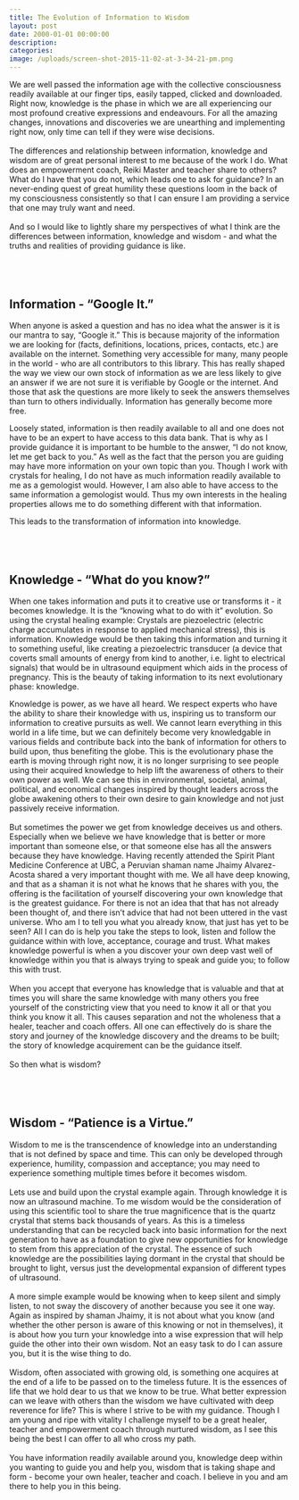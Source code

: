 ```yaml
---
title: The Evolution of Information to Wisdom
layout: post
date: 2000-01-01 00:00:00
description:
categories:
image: /uploads/screen-shot-2015-11-02-at-3-34-21-pm.png
---
```



We are well passed the information age with the collective consciousness readily available at our finger tips, easily tapped, clicked and downloaded. Right now, knowledge is the phase in which we are all experiencing our most profound creative expressions and endeavours. For all the amazing changes, innovations and discoveries we are unearthing and implementing right now, only time can tell if they were wise decisions.
<br>
<br>The differences and relationship between information, knowledge and wisdom are of great personal interest to me because of the work I do. What does an empowerment coach, Reiki Master and teacher share to others? What do I have that you do not, which leads one to ask for guidance? In an never-ending quest of great humility these questions loom in the back of my consciousness consistently so that I can ensure I am providing a service that one may truly want and need.
<br>
<br>And so I would like to lightly share my perspectives of what I think are the differences between information, knowledge and wisdom - and what the truths and realities of providing guidance is like.

## &nbsp;

## Information - “Google It.”

When anyone is asked a question and has no idea what the answer is it is our mantra to say, “Google it.” This is because majority of the information we are looking for (facts, definitions, locations, prices, contacts, etc.) are available on the internet. Something very accessible for many, many people in the world - who are all contributors to this library. This has really shaped the way we view our own stock of information as we are less likely to give an answer if we are not sure it is verifiable by Google or the internet. And those that ask the questions are more likely to seek the answers themselves than turn to others individually. Information has generally become more free.

Loosely stated, information is then readily available to all and one does not have to be an expert to have access to this data bank. That is why as I provide guidance it is important to be humble to the answer, “I do not know, let me get back to you.” As well as the fact that the person you are guiding may have more information on your own topic than you. Though I work with crystals for healing, I do not have as much information readily available to me as a gemologist would. However, I am also able to have access to the same information a gemologist would. Thus my own interests in the healing properties allows me to do something different with that information.

This leads to the transformation of information into knowledge.

## &nbsp;

## Knowledge - “What do you know?”

When one takes information and puts it to creative use or transforms it - it becomes knowledge. It is the “knowing what to do with it” evolution. So using the crystal healing example: Crystals are piezoelectric (electric charge accumulates in response to applied mechanical stress), this is information. Knowledge would be then taking this information and turning it to something useful, like creating a piezoelectric transducer (a device that coverts small amounts of energy from kind to another, i.e. light to electrical signals) that would be in ultrasound equipment which aids in the process of pregnancy. This is the beauty of taking information to its next evolutionary phase: knowledge.

Knowledge is power, as we have all heard. We respect experts who have the ability to share their knowledge with us, inspiring us to transform our information to creative pursuits as well. We cannot learn everything in this world in a life time, but we can definitely become very knowledgable in various fields and contribute back into the bank of information for others to build upon, thus benefiting the globe. This is the evolutionary phase the earth is moving through right now, it is no longer surprising to see people using their acquired knowledge to help lift the awareness of others to their own power as well. We can see this in environmental, societal, animal, political, and economical changes inspired by thought leaders across the globe awakening others to their own desire to gain knowledge and not just passively receive information.
<br>
<br>But sometimes the power we get from knowledge deceives us and others. Especially when we believe we have knowledge that is better or more important than someone else, or that someone else has all the answers because they have knowledge. Having recently attended the Spirit Plant Medicine Conference at UBC, a Peruvian shaman name Jhaimy Alvarez-Acosta shared a very important thought with me. We all have deep knowing, and that as a shaman it is not what he knows that he shares with you, the offering is the facilitation of yourself discovering your own knowledge that is the greatest guidance. For there is not an idea that that has not already been thought of, and there isn’t advice that had not been uttered in the vast universe. Who am I to tell you what you already know, that just has yet to be seen? All I can do is help you take the steps to look, listen and follow the guidance within with love, acceptance, courage and trust. What makes knowledge powerful is when a you discover your own deep vast well of knowledge within you that is always trying to speak and guide you; to follow this with trust.
<br>
<br>When you accept that everyone has knowledge that is valuable and that at times you will share the same knowledge with many others you free yourself of the constricting view that you need to know it all or that you think you know it all. This causes separation and not the wholeness that a healer, teacher and coach offers. All one can effectively do is share the story and journey of the knowledge discovery and the dreams to be built; the story of knowledge acquirement can be the guidance itself.
<br>
<br>So then what is wisdom?

## &nbsp;

## Wisdom - “Patience is a Virtue.”

Wisdom to me is the transcendence of knowledge into an understanding that is not defined by space and time. This can only be developed through experience, humility, compassion and acceptance; you may need to experience something multiple times before it becomes wisdom.
<br>
<br>Lets use and build upon the crystal example again. Through knowledge it is now an ultrasound machine. To me wisdom would be the consideration of using this scientific tool to share the true magnificence that is the quartz crystal that stems back thousands of years. As this is a timeless understanding that can be recycled back into basic information for the next generation to have as a foundation to give new opportunities for knowledge to stem from this appreciation of the crystal. The essence of such knowledge are the possibilities laying dormant in the crystal that should be brought to light, versus just the developmental expansion of different types of ultrasound.
<br>
<br>A more simple example would be knowing when to keep silent and simply listen, to not sway the discovery of another because you see it one way. Again as inspired by shaman Jhaimy, it is not about what you know (and whether the other person is aware of this knowing or not in themselves), it is about how you turn your knowledge into a wise expression that will help guide the other into their own wisdom. Not an easy task to do I can assure you, but it is the wise thing to do.
<br>
<br>Wisdom, often associated with growing old, is something one acquires at the end of a life to be passed on to the timeless future. It is the essences of life that we hold dear to us that we know to be true. What better expression can we leave with others than the wisdom we have cultivated with deep reverence for life? This is where I strive to be with my guidance. Though I am young and ripe with vitality I challenge myself to be a great healer, teacher and empowerment coach through nurtured wisdom, as I see this being the best I can offer to all who cross my path.&nbsp;
<br>
<br>You have information readily available around you, knowledge deep within you wanting to guide you and help you, wisdom that is taking shape and form - become your own healer, teacher and coach. I believe in you and am there to help you in this being.
